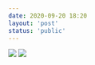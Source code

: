 ```yaml
---
date: 2020-09-20 18:20
layout: 'post'
status: 'public'
---
```


![](https://cdn.pixabay.com/photo/2020/09/25/02/43/place-5600341_1280.jpg)
![](https://vernallove.com/Cited/camera-5149838.jpg)


